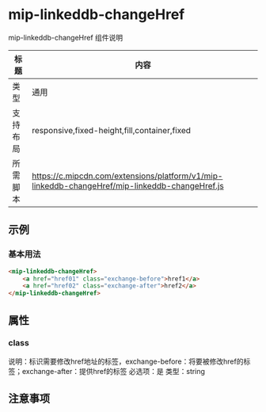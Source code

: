 # mip-linkeddb-changeHref

mip-linkeddb-changeHref 组件说明

标题|内容
----|----
类型|通用
支持布局|responsive,fixed-height,fill,container,fixed
所需脚本|https://c.mipcdn.com/extensions/platform/v1/mip-linkeddb-changeHref/mip-linkeddb-changeHref.js

## 示例

### 基本用法
```html
<mip-linkeddb-changeHref>
    <a href="href01" class="exchange-before">href1</a>
    <a href="href02" class="exchange-after">href2</a>
</mip-linkeddb-changeHref>
```

## 属性

### class

说明：标识需要修改href地址的标签，exchange-before：将要被修改href的标签；exchange-after：提供href的标签
必选项：是
类型：string

## 注意事项

